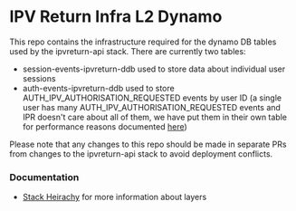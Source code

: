# IPV Return Infra L2 Dynamo

This repo contains the infrastructure required for the dynamo DB tables used by the ipvreturn-api stack. There are currently two tables:
- session-events-ipvreturn-ddb used to store data about individual user sessions
- auth-events-ipvreturn-ddb used to store AUTH_IPV_AUTHORISATION_REQUESTED events by user ID (a single user has many AUTH_IPV_AUTHORISATION_REQUESTED events and IPR doesn't care about all of them, we have put them in their own table for performance reasons documented [here](https://govukverify.atlassian.net/wiki/spaces/FTFCRI/pages/4022927872/Performance))

Please note that any changes to this repo should be made in separate PRs from changes to the ipvreturn-api stack to avoid deployment conflicts.

### Documentation
- [Stack Heirachy](https://govukverify.atlassian.net/wiki/spaces/PLAT/pages/3487432789/Dev+Platform+Stack+Hierarchy) for more information about layers
